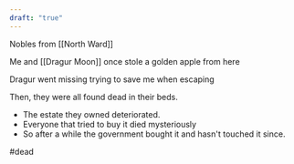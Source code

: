 ```yaml
---
draft: "true"
---
```


Nobles from [[North Ward]]

Me and [[Dragur Moon]] once stole a golden apple from here

Dragur went missing trying to save me when escaping

Then, they were all found dead in their beds.

- The estate they owned deteriorated.
- Everyone that tried to buy it died mysteriously
- So after a while the government bought it and hasn't touched it since.

#dead 
